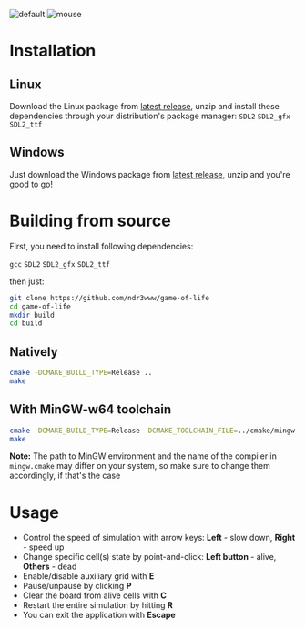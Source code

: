 ![default](https://github.com/ndr3www/game-of-life/assets/164680506/e554f5ff-af9d-43b2-86fc-b9932d9717ac) ![mouse](https://github.com/user-attachments/assets/6dc48ef0-d5cc-4330-8f48-56eea50a2027)


# Installation

## Linux
Download the Linux package from [latest release](https://github.com/ndr3www/game-of-life/releases/latest), unzip and install these dependencies through your distribution's package manager:
`SDL2` `SDL2_gfx` `SDL2_ttf`

## Windows
Just download the Windows package from [latest release](https://github.com/ndr3www/game-of-life/releases/latest), unzip and you're good to go!

# Building from source

First, you need to install following dependencies:

`gcc` `SDL2` `SDL2_gfx` `SDL2_ttf`

then just:

```bash
git clone https://github.com/ndr3www/game-of-life
cd game-of-life
mkdir build
cd build
```
## Natively
```bash
cmake -DCMAKE_BUILD_TYPE=Release ..
make
```
## With MinGW-w64 toolchain
```bash
cmake -DCMAKE_BUILD_TYPE=Release -DCMAKE_TOOLCHAIN_FILE=../cmake/mingw.cmake ..
make
```
**Note:** The path to MinGW environment and the name of the compiler in `mingw.cmake` may differ on your system, so make sure to change them accordingly, if that's the case
# Usage
- Control the speed of simulation with arrow keys: **Left** - slow down, **Right** - speed up
- Change specific cell(s) state by point-and-click: **Left button** - alive, **Others** - dead
- Enable/disable auxiliary grid with **E**
- Pause/unpause by clicking **P**
- Clear the board from alive cells with **C**
- Restart the entire simulation by hitting **R**
- You can exit the application with **Escape**
